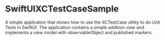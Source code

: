 # SwiftUIXCTestCaseSample
A simple application that shows how to use the XCTestCase utility to do Unit Tests in SwiftUI. The application contains a simple addition view and implements a view model with observableObject and published markers.
